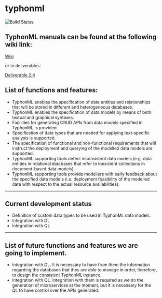 # typhonml

[![Build Status](http://typhon.clmsuk.com:8080/buildStatus/icon?job=TyphonML)](http://typhon.clmsuk.com:8080/job/TyphonML)

## TyphonML manuals can be found at the following wiki link:

[Wiki](https://github.com/typhon-project/typhonml/wiki)

or to deliverables:

[Deliverable 2.4](https://github.com/typhon-project/internal-material/tree/master/WP2/D2.4)

## List of functions and features:

- TyphonML enables the specification of data entities and relationships that will be stored in different and heterogeneous databases.
- TyphonML enables the specification of data models by means of both textual and graphical syntaxes.
- Facilities for generating CRUD APIs from data models specified in TyphonML is provided.
- Specification of data types that are needed for applying text-specific analysis is supported.
- The specification of functional and non-functional requirements that will instruct the
deployment and querying of the modelled data models are supported.
- TyphonML supporting tools detect inconsistent data models (e.g. data entities in relational databases that refer to inexistent collections in document-based data models).
- TyphonML supporting tools provide modellers with early feedback about the specified data models (i.e. deployment feasibility of the modelled data with respect to the actual resource availabilities).

---

## Current development status

- Definition of custom data types to be used in TyphonML data models.
- Integration with DL
- Integration with QL

---

## List of future functions and features we are going to implement.

- Integration with DL. It is necessary to have from them the information regarding the databases that they are able to manage in order, therefore, to design the consistent TyphonML instance.
- Integration with QL. Integration with them is required as we do the generation of microservices at the moment, but it is necessary for the QL to have control over the APIs generated.
